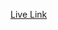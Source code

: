 [Live Link](https://www.hackerrank.com/contests/assignment-04-a-basic-data-structure-a-batch-06/challenges)
